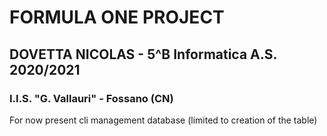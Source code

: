 # FORMULA ONE PROJECT
## DOVETTA NICOLAS - 5^B Informatica A.S. 2020/2021
### I.I.S. "G. Vallauri" - Fossano (CN)

For now present cli management database (limited to creation of the table)